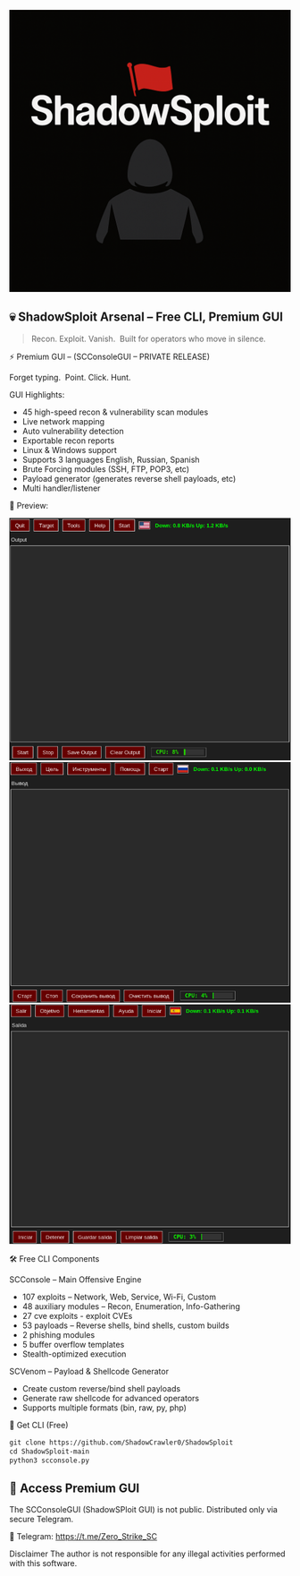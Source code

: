 ![ShadowSploit Icon](/images/shadowsploit_icon.png)

💀 ShadowSploit Arsenal – Free CLI, Premium GUI
-

> Recon. Exploit. Vanish.  
> Built for operators who move in silence.


⚡ Premium GUI – (SCConsoleGUI – PRIVATE RELEASE)

Forget typing.  
Point. Click. Hunt.

GUI Highlights:

- 45 high-speed recon & vulnerability scan modules
- Live network mapping
- Auto vulnerability detection
- Exportable recon reports
- Linux & Windows support
- Supports 3 languages English, Russian, Spanish
- Brute Forcing modules (SSH, FTP, POP3, etc)
- Payload generator (generates reverse shell payloads, etc)
- Multi handler/listener

📸 Preview:

![ShadowSploit_menu](/images/shadowsploit_menu.png)
![ShadowSploit_russian_menu](/images/shadowsploit_russian_menu.png)
![ShadowSploit_spanish_menu](/images/shadowsploit_spanish_menu.png)

🛠 Free CLI Components

SCConsole – Main Offensive Engine

- 107 exploits – Network, Web, Service, Wi-Fi, Custom  
- 48 auxiliary modules – Recon, Enumeration, Info-Gathering
- 27 cve exploits - exploit CVEs  
- 53 payloads – Reverse shells, bind shells, custom builds  
- 2 phishing modules
- 5 buffer overflow templates  
- Stealth-optimized execution

SCVenom – Payload & Shellcode Generator

- Create custom reverse/bind shell payloads
- Generate raw shellcode for advanced operators
- Supports multiple formats (bin, raw, py, php)

🚀 Get CLI (Free)

```
git clone https://github.com/ShadowCrawler0/ShadowSploit
cd ShadowSploit-main
python3 scconsole.py
```

💎 Access Premium GUI
-

The SCConsoleGUI (ShadowSPloit GUI) is not public.
Distributed only via secure Telegram.

📩 Telegram: https://t.me/Zero_Strike_SC

Disclaimer
The author is not responsible for any illegal activities performed with this software.
